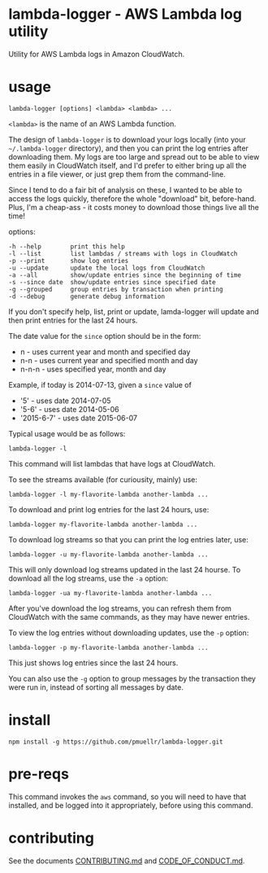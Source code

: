 lambda-logger - AWS Lambda log utility
================================================================================

Utility for AWS Lambda logs in Amazon CloudWatch.  

usage
================================================================================

    lambda-logger [options] <lambda> <lambda> ...

`<lambda>` is the name of an AWS Lambda function.

The design of `lambda-logger` is to download your logs locally (into your
`~/.lambda-logger` directory), and then you can print the log entries after
downloading them.  My logs are too large and spread out to be able to view
them easily in CloudWatch itself, and I'd prefer to either bring up all the
entries in a file viewer, or just grep them from the command-line.

Since I tend to do a fair bit of analysis on these, I wanted to be able to
access the logs quickly, therefore the whole "download" bit, before-hand.  Plus,
I'm a cheap-ass - it costs money to download those things live all the time!

options:

    -h --help        print this help
    -l --list        list lambdas / streams with logs in CloudWatch
    -p --print       show log entries
    -u --update      update the local logs from CloudWatch
    -a --all         show/update entries since the beginning of time
    -s --since date  show/update entries since specified date
    -g --grouped     group entries by transaction when printing
    -d --debug       generate debug information

If you don't specify help, list, print or update, lamda-logger will update
and then print entries for the last 24 hours.

The date value for the `since` option should be in the form:

* n     - uses current year and month and specified day
* n-n   - uses current year and specified month and day
* n-n-n - uses specified year, month and day

Example, if today is 2014-07-13, given a `since` value of

* '5'        - uses date 2014-07-05
* '5-6'      - uses date 2014-05-06
* '2015-6-7' - uses date 2015-06-07

Typical usage would be as follows:

    lambda-logger -l

This command will list lambdas that have logs at CloudWatch.  

To see the streams available (for curiousity, mainly) use:

    lambda-logger -l my-flavorite-lambda another-lambda ...

To download and print log entries for the last 24 hours, use:

    lambda-logger my-flavorite-lambda another-lambda ...

To download log streams so that you can print the log entries later, use:

    lambda-logger -u my-flavorite-lambda another-lambda ...

This will only download log streams updated in the last 24 hourse.  To download
all the log streams, use the `-a` option:

    lambda-logger -ua my-flavorite-lambda another-lambda ...

After you've download the log streams, you can refresh them from CloudWatch
with the same commands, as they may have newer entries.

To view the log entries without downloading updates, use the `-p` option:

    lambda-logger -p my-flavorite-lambda another-lambda ...

This just shows log entries since the last 24 hours.

You can also use the `-g` option to group messages by the transaction they were
run in, instead of sorting all messages by date.


install
================================================================================

    npm install -g https://github.com/pmuellr/lambda-logger.git


pre-reqs
================================================================================

This command invokes the `aws` command, so you will need to have that installed,
and be logged into it appropriately, before using this command.


contributing
================================================================================

See the documents [CONTRIBUTING.md](CONTRIBUTING.md) and
[CODE_OF_CONDUCT.md](CODE_OF_CONDUCT.md).
